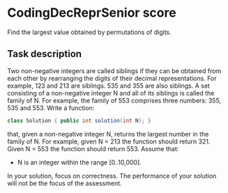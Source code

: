 # CodingDecReprSenior score
Find the largest value obtained by permutations of digits.
 
## Task description

Two non-negative integers are called siblings if they can be obtained from each other by rearranging the digits of their decimal representations. For example, 123 and 213 are siblings. 535 and 355 are also siblings.
A set consisting of a non-negative integer N and all of its siblings is called the family of N. For example, the family of 553 comprises three numbers: 355, 535 and 553.
Write a function:

```java
class Solution { public int solution(int N); }
```

that, given a non-negative integer N, returns the largest number in the family of N.
For example, given N = 213 the function should return 321. Given N = 553 the function should return 553.
Assume that:

- N is an integer within the range [0..10,000].

In your solution, focus on correctness. The performance of your solution will not be the focus of the assessment.